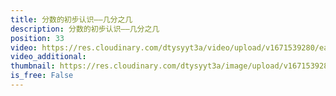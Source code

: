 ```yaml
---
title: 分数的初步认识——几分之几
description: 分数的初步认识——几分之几
position: 33
video: https://res.cloudinary.com/dtysyyt3a/video/upload/v1671539280/easymath/3年级上/08单元分数的初步认识/slcwidmxnxjgmj2uyxek.mp4
video_additional: 
thumbnail: https://res.cloudinary.com/dtysyyt3a/image/upload/v1671539281/easymath/3年级上/08单元分数的初步认识/bj0rjesjz2ocrigfebgn.png
is_free: False
---
```

